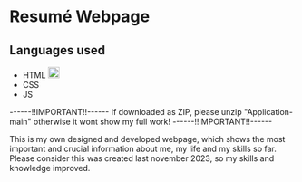 # Resumé Webpage

## Languages used

- HTML <img src="https://icon-icons.com/de/symbol/Datei-Typ-html/130541](https://cdn.icon-icons.com/icons2/2107/PNG/512/file_type_html_icon_130541.png)" alt="[html logo]" width="20"/>
- CSS
- JS



------!!IMPORTANT!!------
If downloaded as ZIP, please unzip "Application-main" otherwise it wont show my full work!
------!!IMPORTANT!!------


This is my own designed and developed webpage, which shows the most important and crucial information about me, my life and my skills so far.
Please consider this was created last november 2023, so my skills and knowledge improved. 

